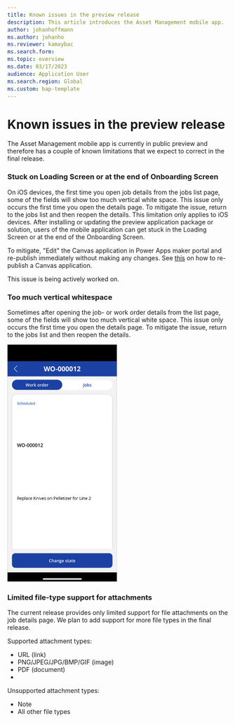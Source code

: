```yaml
---
title: Known issues in the preview release
description: This article introduces the Asset Management mobile app.
author: johanhoffmann
ms.author: johanho
ms.reviewer: kamaybac
ms.search.form:
ms.topic: overview
ms.date: 03/17/2023
audience: Application User
ms.search.region: Global
ms.custom: bap-template
---
```


# Known issues in the preview release

The Asset Management mobile app is currently in public preview and therefore has a couple of known limitations that we expect to correct in the final release.

### Stuck on Loading Screen or at the end of Onboarding Screen

On iOS devices, the first time you open job details from the jobs list page, some of the fields will show too much vertical white space. This issue only occurs the first time you open the details page. To mitigate the issue, return to the jobs list and then reopen the details. This limitation only applies to iOS devices.
After installing or updating the preview application package or solution, users of the mobile application can get stuck in the Loading Screen or at the end of the Onboarding Screen.

To mitigate, "Edit" the Canvas application in Power Apps maker portal and re-publish immediately without making any changes. See [this](https://learn.microsoft.com/power-apps/maker/canvas-apps/save-publish-app) on how to re-publish a Canvas application.

This issue is being actively worked on.

### Too much vertical whitespace

Sometimes after opening the job- or work order details from the list page, some of the fields will show too much vertical white space. This issue only occurs the first time you open the details page. To mitigate the issue, return to the jobs list and then reopen the details.

[<img src="media/asset-management-known-issue-vertical-space.png" alt="Showing a visual issue where there is too much vertical whitespace between content" width="250" />](media/asset-management-known-issue-vertical-space.png#lightbox)

### Limited file-type support for attachments

The current release provides only limited support for file attachments on the job details page. We plan to add support for more file types in the final release.

Supported attachment types:

- URL (link)
- PNG/JPEG/JPG/BMP/GIF (image)
- PDF (document)
- 
Unsupported attachment types:

- Note
- All other file types


